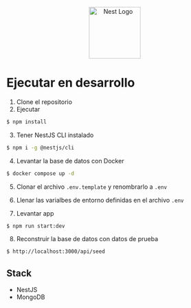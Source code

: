 <p align="center">
  <a href="http://nestjs.com/" target="blank"><img src="https://nestjs.com/img/logo-small.svg" width="120" alt="Nest Logo" /></a>
</p>

# Ejecutar en desarrollo

1. Clone el repositorio
2. Ejecutar

```bash
$ npm install
```

3. Tener NestJS CLI instalado

```bash
$ npm i -g @nestjs/cli
```

4. Levantar la base de datos con Docker

```bash
$ docker compose up -d
```

5. Clonar el archivo ```.env.template``` y renombrarlo a ```.env```

6. Llenar las varialbes de entorno definidas en el archivo ```.env```

7. Levantar app

```bash
$ npm run start:dev
```

8. Reconstruir la base de datos con datos de prueba

```bash
$ http://localhost:3000/api/seed
```

## Stack

- NestJS
- MongoDB
